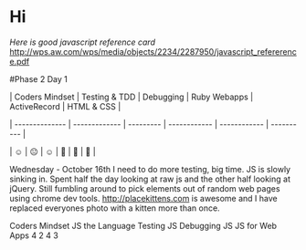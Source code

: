 # Hi

_Here is good javascript reference card_
http://wps.aw.com/wps/media/objects/2234/2287950/javascript_refererence.pdf

#Phase 2 Day 1

| Coders Mindset  | Testing & TDD | Debugging | Ruby Webapps | ActiveRecord | HTML & CSS |

| -------------- | ------------- | --------- | ------------ | ------------ | ---------- |

| :relaxed:             | :neutral_face:    | :relaxed:    | :grimacing:      | :grimacing:      | :grimacing:  |


Wednesday - October 16th
I need to do more testing, big time. JS is slowly sinking in. Spent half the day looking at raw js and the
other half looking at jQuery. Still fumbling around to pick elements out of random web pages using chrome dev tools. 
http://placekittens.com is awesome and I have replaced everyones photo with a kitten more than once.

Coders Mindset	JS the Language	Testing JS	Debugging JS	JS for Web Apps
4 2 4 3



